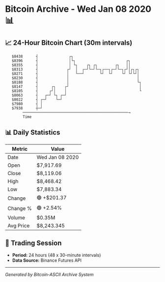 # Bitcoin Archive - Wed Jan 08 2020 📊

## 📈 24-Hour Bitcoin Chart (30m intervals)

```
   $8438      ┤              ┌┐                                
   $8396      ┤              │└┐                       ┌┐      
   $8355      ┤              │ └┐    ┌┐ ┌┐        ┌┐   ││      
   $8313      ┤             ┌┘  │  ┌─┘└─┘└─┐┌──┐┌─┘└─┐┌┘│┌┐┌┐  
   $8271      ┤             │   └──┘       └┘  └┘    └┘ └┘└┘│  
   $8230      ┤             │                               │  
   $8188      ┤             │                               └┐ 
   $8147      ┤      ┌┐    ┌┘                                │ 
   $8105      ┤     ┌┘│    │                                 └ 
   $8063      ┤   ┌─┘ └┐ ┌─┘                                   
   $8022      ┤ ┌─┘    └─┘                                     
   $7980      ┤ │                                              
   $7938      ┼─┘                                              
        ────────────────────────────────────────────────→
        Time
```

## 📊 Daily Statistics

| Metric | Value |
|--------|-------|
| Date | Wed Jan 08 2020 |
| Open | $7,917.69 |
| Close | $8,119.06 |
| High | $8,468.42 |
| Low | $7,883.34 |
| Change | 🟢 +$201.37 |
| Change % | 🟢 +2.54% |
| Volume | $0.35M |
| Avg Price | $8,243.345 |

## 📅 Trading Session

- **Period:** 24 hours (48 x 30-minute intervals)
- **Data Source:** Binance Futures API

---
*Generated by Bitcoin-ASCII Archive System*
